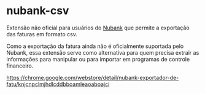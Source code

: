 # nubank-csv

Extensão não oficial para usuários do [Nubank](https://www.nubank.com.br/) que permite a exportação das faturas em formato csv.

Como a exportação da fatura ainda não é oficialmente suportada pelo Nubank, essa extensão serve como alternativa para quem precisa extrair as informações para manipular ou para importar em programas de controle financeiro.

https://chrome.google.com/webstore/detail/nubank-exportador-de-fatu/knjcnpclmjhdlcddbboamleaoaboajci
